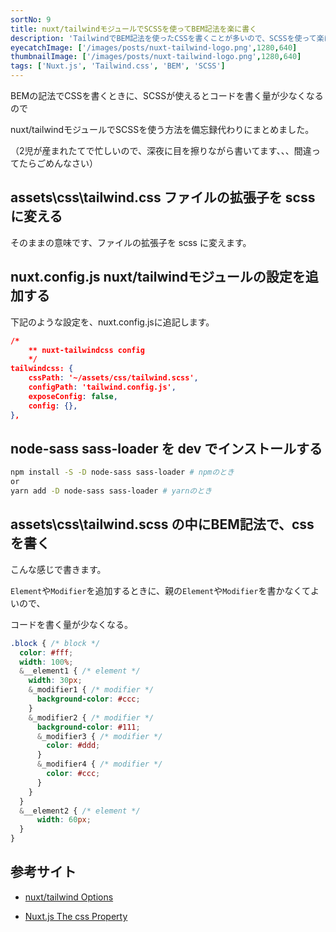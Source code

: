 ```yaml
---
sortNo: 9
title: nuxt/tailwindモジュールでSCSSを使ってBEM記法を楽に書く
description: 'TailwindでBEM記法を使ったCSSを書くことが多いので、SCSSを使って楽にしました'
eyecatchImage: ['/images/posts/nuxt-tailwind-logo.png',1280,640]
thumbnailImage: ['/images/posts/nuxt-tailwind-logo.png',1280,640]
tags: ['Nuxt.js', 'Tailwind.css', 'BEM', 'SCSS']
---
```


BEMの記法でCSSを書くときに、SCSSが使えるとコードを書く量が少なくなるので

nuxt/tailwindモジュールでSCSSを使う方法を備忘録代わりにまとめました。

（2児が産まれたてで忙しいので、深夜に目を擦りながら書いてます、、、間違ってたらごめんなさい）

## assets\css\tailwind.css ファイルの拡張子を scss に変える

そのままの意味です、ファイルの拡張子を scss に変えます。

## nuxt.config.js nuxt/tailwindモジュールの設定を追加する

下記のような設定を、nuxt.config.jsに追記します。

```json
/*
	** nuxt-tailwindcss config
	*/
tailwindcss: {
	cssPath: '~/assets/css/tailwind.scss',
	configPath: 'tailwind.config.js',
	exposeConfig: false,
	config: {},
},
```

## node-sass sass-loader を dev でインストールする

```sh
npm install -S -D node-sass sass-loader # npmのとき
or
yarn add -D node-sass sass-loader # yarnのとき
```

## assets\css\tailwind.scss の中にBEM記法で、cssを書く

こんな感じで書きます。

`Element`や`Modifier`を追加するときに、親の`Element`や`Modifier`を書かなくてよいので、

コードを書く量が少なくなる。

```scss
.block { /* block */
  color: #fff;
  width: 100%;
  &__element1 { /* element */
    width: 30px;
    &_modifier1 { /* modifier */
      background-color: #ccc;
    }
    &_modifier2 { /* modifier */
      background-color: #111;
      &_modifier3 { /* modifier */
        color: #ddd;
      }
      &_modifier4 { /* modifier */
        color: #ccc;
      }
    }
  }
  &__element2 { /* element */
      width: 60px;
  }
}
```

## 参考サイト

- [nuxt/tailwind Options](https://tailwindcss.nuxtjs.org/options#csspath)

- [Nuxt.js The css Property](https://nuxtjs.org/guides/configuration-glossary/configuration-css)


